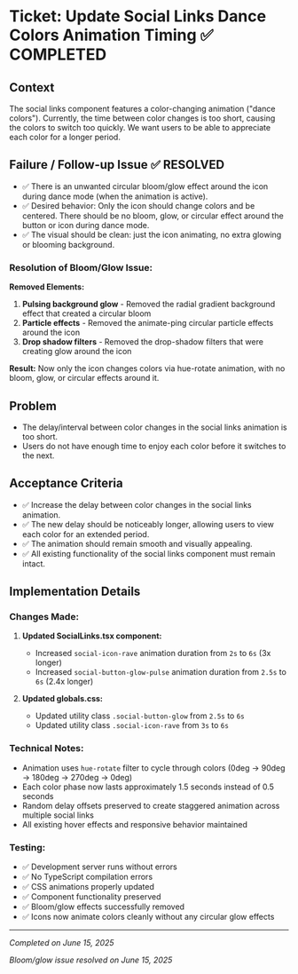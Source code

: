 # Ticket: Update Social Links Dance Colors Animation Timing ✅ COMPLETED

## Context

The social links component features a color-changing animation ("dance colors"). Currently, the time between color changes is too short, causing the colors to switch too quickly. We want users to be able to appreciate each color for a longer period.

## Failure / Follow-up Issue ✅ RESOLVED

- ✅ There is an unwanted circular bloom/glow effect around the icon during dance mode (when the animation is active).
- ✅ Desired behavior: Only the icon should change colors and be centered. There should be no bloom, glow, or circular effect around the button or icon during dance mode.
- ✅ The visual should be clean: just the icon animating, no extra glowing or blooming background.

### Resolution of Bloom/Glow Issue:

**Removed Elements:**

1. **Pulsing background glow** - Removed the radial gradient background effect that created a circular bloom
2. **Particle effects** - Removed the animate-ping circular particle effects around the icon
3. **Drop shadow filters** - Removed the drop-shadow filters that were creating glow around the icon

**Result:** Now only the icon changes colors via hue-rotate animation, with no bloom, glow, or circular effects around it.


## Problem

- The delay/interval between color changes in the social links animation is too short.
- Users do not have enough time to enjoy each color before it switches to the next.

## Acceptance Criteria

- ✅ Increase the delay between color changes in the social links animation.
- ✅ The new delay should be noticeably longer, allowing users to view each color for an extended period.
- ✅ The animation should remain smooth and visually appealing.
- ✅ All existing functionality of the social links component must remain intact.

## Implementation Details

### Changes Made:

1. **Updated SocialLinks.tsx component:**

   - Increased `social-icon-rave` animation duration from `2s` to `6s` (3x longer)
   - Increased `social-button-glow-pulse` animation duration from `2.5s` to `6s` (2.4x longer)

2. **Updated globals.css:**
   - Updated utility class `.social-button-glow` from `2.5s` to `6s`
   - Updated utility class `.social-icon-rave` from `3s` to `6s`

### Technical Notes:

- Animation uses `hue-rotate` filter to cycle through colors (0deg → 90deg → 180deg → 270deg → 0deg)
- Each color phase now lasts approximately 1.5 seconds instead of 0.5 seconds
- Random delay offsets preserved to create staggered animation across multiple social links
- All existing hover effects and responsive behavior maintained

### Testing:

- ✅ Development server runs without errors
- ✅ No TypeScript compilation errors
- ✅ CSS animations properly updated
- ✅ Component functionality preserved
- ✅ Bloom/glow effects successfully removed
- ✅ Icons now animate colors cleanly without any circular glow effects


---

_Completed on June 15, 2025_

_Bloom/glow issue resolved on June 15, 2025_

